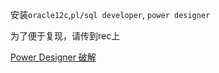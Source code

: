 安装`oracle12c`,`pl/sql developer`, `power designer`

为了便于复现，请传到rec上



[Power Designer 破解](https://www.fujieace.com/software/powerdesigner.html)



